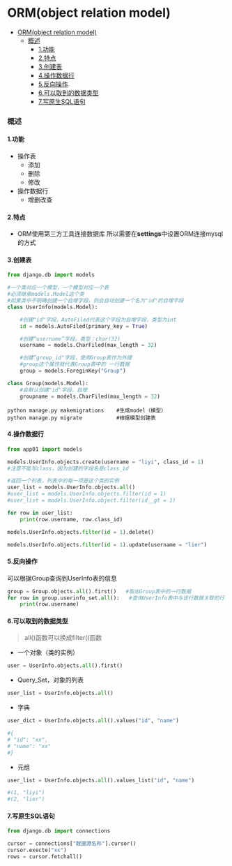 # ORM(object relation model)

<!-- @import "[TOC]" {cmd="toc" depthFrom=1 depthTo=6 orderedList=false} -->
<!-- code_chunk_output -->

- [ORM(object relation model)](#ormobject-relation-model)
    - [概述](#概述)
      - [1.功能](#1功能)
      - [2.特点](#2特点)
      - [3.创建表](#3创建表)
      - [4.操作数据行](#4操作数据行)
      - [5.反向操作](#5反向操作)
      - [6.可以取到的数据类型](#6可以取到的数据类型)
      - [7.写原生SQL语句](#7写原生sql语句)

<!-- /code_chunk_output -->

### 概述
#### 1.功能
* 操作表
  * 添加
  * 删除
  * 修改
* 操作数据行
  * 增删改查
#### 2.特点
* ORM使用第三方工具连接数据库
所以需要在**settings**中设置ORM连接mysql的方式

#### 3.创建表
```python
from django.db import models

#一个类对应一个模型，一个模型对应一个表
#必须继承models.Model这个类
#如果类中不明确创建一个自增字段，则会自动创建一个名为"id"的自增字段
class UserInfo(models.Model):   

    #创建"id"字段，AutoFiled代表这个字段为自增字段，类型为int
    id = models.AutoFiled(primary_key = True)

    #创建“username”字段。类型：char(32)
    username = models.CharFiled(max_length = 32)

    #创建”group_id"字段，使用Group表作为外键
    #group这个属性就代表Group表中的 一行数据
    group = models.ForeginKey("Group")

class Group(models.Model):
    #会默认创建"id"字段，自增
    groupname = models.CharFiled(max_length = 32)
```
```shell
python manage.py makemigrations    #生成model（模型）
python manage.py migrate           #根据模型创建表
```
#### 4.操作数据行
```python
from app01 import models

models.UserInfo.objects.create(username = "liyi", class_id = 1)   
#注意不能写class，因为创建的字段名是class_id

#返回一个列表，列表中的每一项是这个类的实例
user_list = models.UserInfo.objects.all()     
#user_list = models.UserInfo.objects.filter(id = 1)
#user_list = models.UserInfo.object.filter(id__gt = 1)

for row in user_list:
    print(row.username, row.class_id)

models.UserInfo.objects.filter(id = 1).delete()

models.UserInfo.objects.filter(id = 1).update(username = "lier")
```

#### 5.反向操作
可以根据Group查询到UserInfo表的信息
```python
group = Group.objects.all().first()   #取出Group表中的一行数据
for row in group.userinfo_set.all():   #查询UserInfo表中与该行数据关联的行
    print(row.username)
```

#### 6.可以取到的数据类型
> all()函数可以换成filter()函数
* 一个对象（类的实例）
```python
user = UserInfo.objects.all().first()
```
* Query_Set，对象的列表
```python
user_list = UserInfo.objects.all()
```
* 字典
```python
user_dict = UserInfo.objects.all().values("id", "name")

#{
# "id": "xx",
# "name": "xx"
#}
```
* 元组
```python
user_list = UserInfo.objects.all().values_list("id", "name")

#(1, "liyi")
#(2, "lier")
```

#### 7.写原生SQL语句
```python
from django.db import connections

cursor = connections["数据源名称"].cursor()
cursor.execte("xx")
rows = cursor.fetchall()
```
